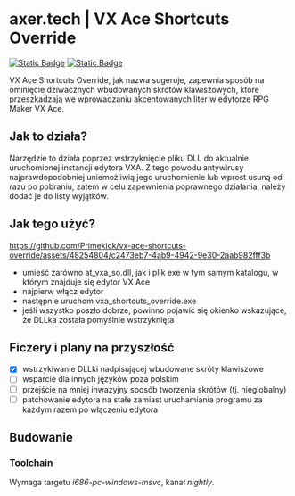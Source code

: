# axer.tech | VX Ace Shortcuts Override

[![Static Badge](https://img.shields.io/badge/README-in_English-blue)](https://github.com/Primekick/vx-ace-shortcuts-override/blob/master/README.md)
[![Static Badge](https://img.shields.io/badge/README-po_polsku-red)](https://github.com/Primekick/vx-ace-shortcuts-override/blob/master/README_pl.md)

VX Ace Shortcuts Override, jak nazwa sugeruje, zapewnia sposób na ominięcie dziwacznych wbudowanych skrótów klawiszowych, które przeszkadzają we wprowadzaniu akcentowanych liter w edytorze RPG Maker VX Ace.

## Jak to działa?
Narzędzie to działa poprzez wstrzyknięcie pliku DLL do aktualnie uruchomionej instancji edytora VXA. Z tego powodu antywirusy najprawdopodobniej uniemożliwią jego uruchomienie lub wprost usuną od razu po pobraniu, zatem w celu zapewnienia poprawnego działania, należy dodać je do listy wyjątków.

## Jak tego użyć?
https://github.com/Primekick/vx-ace-shortcuts-override/assets/48254804/c2473eb7-4ab9-4942-9e30-2aab982fff3b

- umieść zarówno at_vxa_so.dll, jak i plik exe w tym samym katalogu, w którym znajduje się edytor VX Ace
- najpierw włącz edytor
- następnie uruchom vxa_shortcuts_override.exe
- jeśli wszystko poszło dobrze, powinno pojawić się okienko wskazujące, że DLLka została pomyślnie wstrzyknięta

## Ficzery i plany na przyszłość
- [x] wstrzykiwanie DLLki nadpisującej wbudowane skróty klawiszowe
- [ ] wsparcie dla innych języków poza polskim
- [ ] przejście na mniej inwazyjny sposób tworzenia skrótów (tj. nieglobalny)
- [ ] patchowanie edytora na stałe zamiast uruchamiania programu za każdym razem po włączeniu edytora

## Budowanie
### Toolchain
Wymaga targetu _i686-pc-windows-msvc_, kanał _nightly_.
